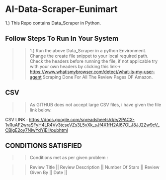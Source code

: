 # AI-Data-Scraper-Eunimart

1.) This Repo contains Data_Scraper in Python.

## Follow Steps To Run In Your System
  >> 1.) Run the above Data_Scraper in a python Environment.<br>
  >> Change the create file snippet to your local required path.
  >> Check the headers before running the file, if not applicable try with your own headers by clicking this link-> https://www.whatismybrowser.com/detect/what-is-my-user-agent
  >> Scraping Done For All The Review Pages OF Amazon. 

## CSV 
>> As GITHUB does not accept large CSV files, i have given the file link below. 

  CSV LINK : https://docs.google.com/spreadsheets/d/e/2PACX-1vRuAF2wraSFyH4LR4Vv3tcseVZs3L5vXk_sJf4X1fH2Al67OLJ8JJ2Zw9cV_CBlgE2oy7NlwYdYjEll/pubhtml
  
## CONDITIONS SATISFIED

>> Conditions met as per given problem :
  
  >> Review Title ||
  >> Review Description ||
  >> Number Of Stars ||
  >> Review Given By ||
  >> Date ||

